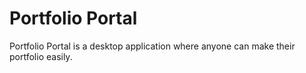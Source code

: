 # Portfolio Portal
Portfolio Portal is a desktop application where anyone can make their portfolio easily.